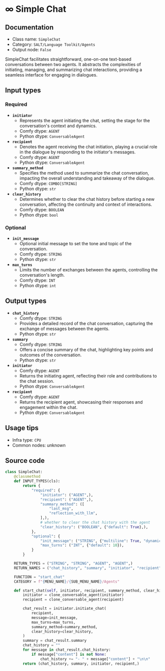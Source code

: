 # ∞ Simple Chat
## Documentation
- Class name: `SimpleChat`
- Category: `SALT/Language Toolkit/Agents`
- Output node: `False`

SimpleChat facilitates straightforward, one-on-one text-based conversations between two agents. It abstracts the complexities of initiating, managing, and summarizing chat interactions, providing a seamless interface for engaging in dialogues.
## Input types
### Required
- **`initiator`**
    - Represents the agent initiating the chat, setting the stage for the conversation's context and dynamics.
    - Comfy dtype: `AGENT`
    - Python dtype: `ConversableAgent`
- **`recipient`**
    - Denotes the agent receiving the chat initiation, playing a crucial role in the dialogue by responding to the initiator's messages.
    - Comfy dtype: `AGENT`
    - Python dtype: `ConversableAgent`
- **`summary_method`**
    - Specifies the method used to summarize the chat conversation, impacting the overall understanding and takeaway of the dialogue.
    - Comfy dtype: `COMBO[STRING]`
    - Python dtype: `str`
- **`clear_history`**
    - Determines whether to clear the chat history before starting a new conversation, affecting the continuity and context of interactions.
    - Comfy dtype: `BOOLEAN`
    - Python dtype: `bool`
### Optional
- **`init_message`**
    - Optional initial message to set the tone and topic of the conversation.
    - Comfy dtype: `STRING`
    - Python dtype: `str`
- **`max_turns`**
    - Limits the number of exchanges between the agents, controlling the conversation's length.
    - Comfy dtype: `INT`
    - Python dtype: `int`
## Output types
- **`chat_history`**
    - Comfy dtype: `STRING`
    - Provides a detailed record of the chat conversation, capturing the exchange of messages between the agents.
    - Python dtype: `str`
- **`summary`**
    - Comfy dtype: `STRING`
    - Offers a concise summary of the chat, highlighting key points and outcomes of the conversation.
    - Python dtype: `str`
- **`initiator`**
    - Comfy dtype: `AGENT`
    - Returns the initiating agent, reflecting their role and contributions to the chat session.
    - Python dtype: `ConversableAgent`
- **`recipient`**
    - Comfy dtype: `AGENT`
    - Returns the recipient agent, showcasing their responses and engagement within the chat.
    - Python dtype: `ConversableAgent`
## Usage tips
- Infra type: `CPU`
- Common nodes: unknown


## Source code
```python
class SimpleChat:
    @classmethod
    def INPUT_TYPES(cls):
        return {
            "required": {
                "initiator": ("AGENT",),
                "recipient": ("AGENT",),
                "summary_method": ([
                    "last_msg",
                    "reflection_with_llm",
                ],),
                # whether to clear the chat history with the agent
                "clear_history": ("BOOLEAN", {"default": True},),
            },
            "optional": {
                "init_message": ("STRING", {"multiline": True, "dynamicPrompts": False}),
                "max_turns": ("INT", {"default": 10}),
            }
        }

    RETURN_TYPES = ("STRING", "STRING", "AGENT", "AGENT",)
    RETURN_NAMES = ("chat_history", "summary", "initiator", "recipient",)

    FUNCTION = "start_chat"
    CATEGORY = f"{MENU_NAME}/{SUB_MENU_NAME}/Agents"

    def start_chat(self, initiator, recipient, summary_method, clear_history, init_message=None, max_turns=None):
        initiator = clone_conversable_agent(initiator)
        recipient = clone_conversable_agent(recipient)

        chat_result = initiator.initiate_chat(
            recipient,
            message=init_message,
            max_turns=max_turns,
            summary_method=summary_method,
            clear_history=clear_history,
        )
        summary = chat_result.summary
        chat_history = ""
        for message in chat_result.chat_history:
            if message["content"] is not None:
                chat_history += "- " + message["content"] + "\n\n"
        return (chat_history, summary, initiator, recipient,)

```
